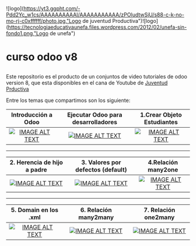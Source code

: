 ![logo](https://yt3.ggpht.com/-Pdd2Yc_w1cs/AAAAAAAAAAI/AAAAAAAAAAA/zPOludtwSjU/s88-c-k-no-mo-rj-c0xffffff/photo.jpg,"Logo de juventud Productiva")![logo](https://tecnologiaeducativaunefa.files.wordpress.com/2012/02/unefa-sin-fondo1.png,"Logo de unefa")
# curso odoo v8 <p>
Este repositorio es el producto de un conjuntos de video tutoriales de odoo version 8,
que esta disponibles en el cana de Youtube de [Juventud Prductiva](https://www.youtube.com/watch?v=jgCUW7w-G3o&list=PLZHhaK4KCZZyocy6-b0Kq7LSrHP4cYV9q)<p>
Entre los temas que compartimos son los siguiente:<p>

| Introducción a Odoo |  Ejecutar Odoo para desarrolladores | 1.Crear Objeto Estudiantes |
| :-------: | :------: | :-----: |
|[![IMAGE ALT TEXT](https://i.ytimg.com/vi/jgCUW7w-G3o/hqdefault.jpg?custom=true&w=120&h=90&jpg444=true&jpgq=90&sp=68&sigh=M-LO7Zf7QxmdG5iUogtG7E9kZ_s)](https://youtu.be/jgCUW7w-G3o?list=PLZHhaK4KCZZyocy6-b0Kq7LSrHP4cYV9q "Introdución a Odoo")  | [![IMAGE ALT TEXT](https://i.ytimg.com/vi/vq8JRVj43AY/hqdefault.jpg?custom=true&w=120&h=90&jpg444=true&jpgq=90&sp=68&sigh=xiFnHtw8GdzJQnRdN5xMfnp8q00)](https://youtu.be/vq8JRVj43AY?list=PLZHhaK4KCZZyocy6-b0Kq7LSrHP4cYV9q "Ejecutar Odoo para desarrolladores") | [![IMAGE ALT TEXT](https://i.ytimg.com/vi/qA48rg2YpDk/hqdefault.jpg?custom=true&w=120&h=90&jpg444=true&jpgq=90&sp=68&sigh=XYtHxkclMLHLJLa-gljJjt5EWkA)](https://youtu.be/qA48rg2YpDk?list=PLZHhaK4KCZZyocy6-b0Kq7LSrHP4cYV9q "Crear Objeto Estudiantes") |

***

| 2. Herencia de hijo a padre | 3. Valores por defectos (default)  | 4.Relación many2one |
| :-------: | :------: | :-----: |
|[![IMAGE ALT TEXT](https://i.ytimg.com/vi/AuDBf3bFsxA/hqdefault.jpg?custom=true&w=120&h=90&jpg444=true&jpgq=90&sp=68&sigh=sbQSyTMHj7cau9s-ksjw48g1aUM)](https://youtu.be/AuDBf3bFsxA?list=PLZHhaK4KCZZyocy6-b0Kq7LSrHP4cYV9q "Herencia de hijo a padre")  | [![IMAGE ALT TEXT](https://i.ytimg.com/vi/shLnr34sZ-0/hqdefault.jpg?custom=true&w=120&h=90&jpg444=true&jpgq=90&sp=68&sigh=o1mMlPLqGWKFI-c71ssmPnz8Ros)](https://youtu.be/shLnr34sZ-0?list=PLZHhaK4KCZZyocy6-b0Kq7LSrHP4cYV9q "Asignación de valores por defectos") | [![IMAGE ALT TEXT](https://i.ytimg.com/vi/TV1uMyFlf_s/hqdefault.jpg?custom=true&w=120&h=90&jpg444=true&jpgq=90&sp=68&sigh=E-_t8fX4805mqmlSA4S4WmO94Rs)](https://youtu.be/okSAbiL4Y1k?list=PLZHhaK4KCZZyocy6-b0Kq7LSrHP4cYV9q "Relación many2one") |

***

| 5. Domain en los .xml | 6. Relación many2many | 7. Relación one2many |
| :-------: | :------: | :-----: |
|[![IMAGE ALT TEXT](https://i.ytimg.com/vi/TV1uMyFlf_s/hqdefault.jpg?custom=true&w=120&h=90&jpg444=true&jpgq=90&sp=68&sigh=E-_t8fX4805mqmlSA4S4WmO94Rs)](https://youtu.be/TV1uMyFlf_s?list=PLZHhaK4KCZZyocy6-b0Kq7LSrHP4cYV9q "Introdución a Odoo")  | [![IMAGE ALT TEXT](https://i.ytimg.com/vi/e9ypqOnx768/hqdefault.jpg?custom=true&w=120&h=90&jpg444=true&jpgq=90&sp=68&sigh=RCkMzKaVcpTJw8Zjy5CW7-URXf8)](https://youtu.be/e9ypqOnx768?list=PLZHhaK4KCZZyocy6-b0Kq7LSrHP4cYV9q "Relación many2many") | [![IMAGE ALT TEXT](https://i.ytimg.com/vi/j4T_o_qK87s/hqdefault.jpg?custom=true&w=120&h=90&jpg444=true&jpgq=90&sp=68&sigh=JIilm98hCRDFps2LAQZgOpirt-o)](https://youtu.be/j4T_o_qK87s?list=PLZHhaK4KCZZyocy6-b0Kq7LSrHP4cYV9q "Relación one2many") |

